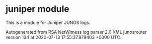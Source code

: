# juniper module

This is a module for Juniper JUNOS logs.

Autogenerated from RSA NetWitness log parser 2.0 XML junosrouter version 134
at 2020-07-13 17:55:37.979403 +0000 UTC.

